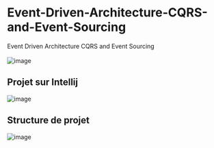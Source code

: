 # Event-Driven-Architecture-CQRS-and-Event-Sourcing
Event Driven Architecture CQRS and Event Sourcing<br><br>
![image](https://user-images.githubusercontent.com/63150702/208249146-125a0685-45ce-46e1-babd-9040958944bb.png)
<br>

## Projet sur Intellij
![image](https://user-images.githubusercontent.com/63150702/208248791-80e0bfd9-a126-4f5c-8d08-c151484300c0.png)

## Structure de projet 
![image](https://user-images.githubusercontent.com/63150702/208248822-efa3bcc8-1f09-4f07-923f-ecb5dd51454e.png)
